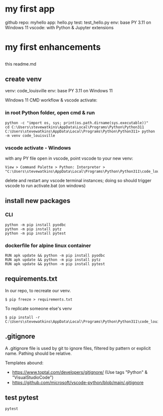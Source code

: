 # my first app
github repo: myhello
app: hello.py
test: test_hello.py
env: base PY 3.11 on Windows 11
vscode: with Python & Jupyter extensions

# my first enhancements

##
this readme.md

## create venv
venv: code_louisville
env: base PY 3.11 on Windows 11

WIndows 11 CMD workflow & vscode activate:

### in root Python folder, open cmd & run
```
python -c "import os, sys; print(os.path.dirname(sys.executable))"
cd C:\Users\stevewatkins\AppData\Local\Programs\Python\Python311
C:\Users\stevewatkins\AppData\Local\Programs\Python\Python311> python -m venv code_louisville
```


### vscode activate - Windows
with any PY file open in vscode, point vscode to your new venv: 
```
View > Command Palette > Python: Interpreter > "C:\Users\stevewatkins\AppData\Local\Programs\Python\Python311\code_louisville\Scripts\python.exe"
```

delete and restart any vscode terminal instances; doing so should trigger vscode to run activate.bat (on windows)

## install new packages

### CLI
```
python -m pip install pyodbc
python -m pip install pytz
python -m pip install pytest
```

### dockerfile for alpine linux container
```
RUN apk update && python -m pip install pyodbc
RUN apk update && python -m pip install pytz
RUN apk update && python -m pip install pytest
```

## requirements.txt
In our repo, to recreate our venv.

```
$ pip freeze > requirements.txt
```

To replicate someone else's venv
```
$ pip install -r C:\Users\stevewatkins\AppData\Local\Programs\Python\Python311\code_louisville\Scripts\requirements.txt
```
## .gitignore
A .gitignore file is used by git to ignore files, filtered by pattern or explicit name. Pathing should be relative.

Templates abound: 
- https://www.toptal.com/developers/gitignore/  (Use tags "Python" & "VisualStudioCode")
- https://github.com/microsoft/vscode-python/blob/main/.gitignore

## test pytest
```
pytest
```